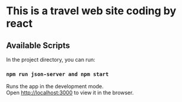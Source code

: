 # This is a travel web site coding by react


## Available Scripts

In the project directory, you can run:

### `npm run json-server and npm start`

Runs the app in the development mode.\
Open [http://localhost:3000](http://localhost:3000) to view it in the browser.


